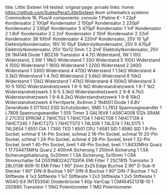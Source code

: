 title: Little Sixteen V4
tested: original
page: private
links:
    home: https://github.com/SukkoPera/LittleSixteen
    ibom
    schematics
systems:
    Commodore 16, Plus/4
components: console
    1 Platine €-
    1 22pF Kondensator
    2 100pF Kondensator
    2 150pF Kondensator
    2 220pF Kondensator
    2 330pF Kondensator
    5 470pF Kondensator
    1 1nF Kondensator
    2 1.8nF Kondensator
    2 2.2nF Kondensator
    2 10nF Kondensator
    2 22nF Kondensator
    38 100nF Kondensator
    4 220nF Kondensator, 25V
    10 1µF Elektrolytkondensator, 16V
    10 10µF Elektrolytkondensator, 25V
    6 470µF Elektrolytkondensator, 25V 10x12.5mm
    1 2.2mF Elektrolytkondensator, 25V
    26 1N4148 Diode
    1 BD239 Transistor
    4 4.7Ω Widerstand, 1W
    1 10Ω Widerstand, 2.5W
    1 18kΩ Widerstand
    1 33Ω Widerstand
    5 100Ω Widerstand
    4 150Ω Widerstand
    1 180Ω Widerstand
    1 220Ω Widerstand
    2 240Ω Widerstand
    1 330Ω Widerstand
    4 470Ω Widerstand
    1 1.5kΩ Widerstand
    4 3.3kΩ Widerstand
    1 4.7kΩ Widerstand
    2 5.6kΩ Widerstand
    8 10kΩ Widerstand
    1 12kΩ Widerstand
    1 47kΩ Widerstand
    4 100kΩ Widerstand
    3 10-5 100Ω Widerstandnetzwerk
    1 6-5 1kΩ Widerstandnetzwerk
    1 8-7 1kΩ Widerstandnetzwerk
    2 6-5 3.3kΩ Widerstandnetzwerk
    2 9-8 4.7kΩ Widerstandnetzwerk
    1 9-8 8.2kΩ Widerstandnetzwerk
    1 9-8 10kΩ Widerstandnetzwerk
    4 Ferritperle, 6x4mm
    2 1N4001 Diode
    1 6.8V Zenerdiode
    5 DT1042 ESD Schutzdioden, SMD
    1 L7812 Spannungswandler
    1 L7809 Spannungswandler
    1 555 Timer
    3 GAL16V8
    1 AS6C4008 512k SRAM
    2 27C512 EPROM
    2 74HCT02
    1 74HCT04
    1 74HCT08
    1 74HCT139
    4 74HCT245
    1 74HCT273
    1 74HCT573
    1 74LS06
    1 74LS74
    1 74LS175
    1 74LS654
    1 6551 CIA
    1 7360 TED
    1 8501 CPU
    1 6581 SID
    1 8580 SID
    1 8-Pin Sockel, schmal
    6 14-Pin Sockel, schmal
    2 16-Pin Sockel, schmal
    10 20-Pin Sockel, schmal
    1 24-Pin Sockel, schmal
    4 28-Pin Sockel, breit
    1 32-Pin Sockel, breit
    1 40-Pin Sockel, breit
    1 48-Pin Sockel, breit
    1 1.8432MHz Quarz
    1 17.734475MHz Quarz
    2 400mA Sicherung
    1 250mA Sicherung
    1 1.5A Sicherungshalterung, 5x20mm
    1 1.5A Sicherung, 5x15mm
    1 C64 Stromschalter
    54 DSS1NB32A271Q91A EMI Filter
    7 2SC1815 Transistor
    3 28L0138-80R-10 EMI Filter
    1 90° 2mm 2x25 Edge Buchse
    2 90° D-Sub-9 Stecker
    1 90° DIN-8 Buchse
    1 90° DIN-6 Buchse
    1 90° DIN-7 Buchse
    7 1x2 Stiftleiste
    4 1x3 Stiftleiste
    1 1x7 Stiftleiste
    1 2x3 Stiftleiste
    1 2x5 Stiftleiste
    1 W04G-E4 (NTE5304) Diodenbrücke
    1 40p VariCap
    1 CM4545Z131B-10
    1 2SD880 Transistor
    1 10kΩ Potentiometer
    1 1MΩ Potentiometer

